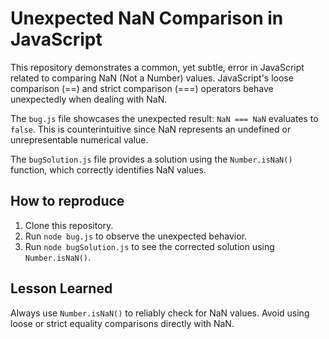 # Unexpected NaN Comparison in JavaScript

This repository demonstrates a common, yet subtle, error in JavaScript related to comparing NaN (Not a Number) values.  JavaScript's loose comparison (==) and strict comparison (===) operators behave unexpectedly when dealing with NaN.

The `bug.js` file showcases the unexpected result: `NaN === NaN` evaluates to `false`.  This is counterintuitive since NaN represents an undefined or unrepresentable numerical value.

The `bugSolution.js` file provides a solution using the `Number.isNaN()` function, which correctly identifies NaN values.

## How to reproduce

1. Clone this repository.
2. Run `node bug.js` to observe the unexpected behavior.
3. Run `node bugSolution.js` to see the corrected solution using `Number.isNaN()`.

## Lesson Learned

Always use `Number.isNaN()` to reliably check for NaN values.  Avoid using loose or strict equality comparisons directly with NaN.
